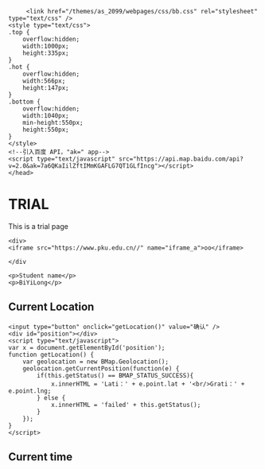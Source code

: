 <html>
    <head>
        <meta charset="utf-8">
        <title></title>
	   
	     <link href="/themes/as_2099/webpages/css/bb.css" rel="stylesheet" type="text/css" />
	<style type="text/css">
	.top {
		overflow:hidden;
		width:1000px;
		height:335px;
	}
	.hot {
		overflow:hidden;
		width:566px;
		height:147px;
	}
	.bottom {
		overflow:hidden;
		width:1040px;
		min-height:550px;
		height:550px;
	}
	</style>
    <!--引入百度 API，"ak=" app-->
    <script type="text/javascript" src="https://api.map.baidu.com/api?v=2.0&ak=7a6QKaIilZftIMmKGAFLG7QT1GLfIncg"></script>
    </head>
       
<body>
    <h1>TRIAL</h1>
    <p>This is a trial page</p>
    
    <div>
    <iframe src="https://www.pku.edu.cn//" name="iframe_a">oo</iframe>
    
    </div
    
    <p>Student name</p>
    <p>BiYiLong</p>
    
  <h2>Current Location</h2>
    
    
    <input type="button" onclick="getLocation()" value="确认" />
    <div id="position"></div>
    <script type="text/javascript">
    var x = document.getElementById('position');
    function getLocation() {
        var geolocation = new BMap.Geolocation();
        geolocation.getCurrentPosition(function(e) {
            if(this.getStatus() == BMAP_STATUS_SUCCESS){
                x.innerHTML = 'Lati：' + e.point.lat + '<br/>Grati：' + e.point.lng;
            } else {
                x.innerHTML = 'failed' + this.getStatus();
            }
        });
    }
    </script>
    
   <h2>Current time</h2>
  
    
   </body>
</html>

